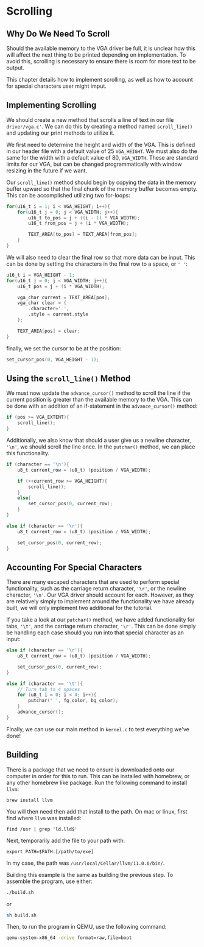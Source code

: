 # Scrolling

## Why Do We Need To Scroll

Should the available memory to the VGA driver be full, it is unclear how this will affect the next thing to be printed depending on implementation. To avoid this, scrolling is necessary to ensure there is room for more text to be output.

This chapter details how to implement scrolling, as well as how to account for special characters user might imput.

## Implementing Scrolling

We should create a new method that scrolls a line of text in our file `driver/vga.c'`. We can do this by creating a method named `scroll_line()` and updating our print methods to utilize it.

We first need to determine the height and width of the VGA. This is defined in our header file with a default value of 25 `VGA_HEIGHT`. We must also do the same for the width with a default value of 80, `VGA_WIDTH`. These are standard limits for our VGA, but can be changed programmatically with window resizing in the future if we want.

Our `scroll_line()` method should begin by copying the data in the memory buffer upward so that the final chunk of the memory buffer becomes empty. This can be accomplished utilizing two for-loops:

```c
for(u16_t i = 1; i < VGA_HEIGHT; i++){
    for(u16_t j = 0; j < VGA_WIDTH; j++){
        u16_t to_pos = j + ((i - 1) * VGA_WIDTH);
        u16_t from_pos = j + (i * VGA_WIDTH);

        TEXT_AREA[to_pos] = TEXT_AREA[from_pos];
    }
}
```

We will also need to clear the final row so that more data can be input. This can be done by setting the characters in the final row to a space, or `' '`:

```c
u16_t i = VGA_HEIGHT - 1;
for(u16_t j = 0; j < VGA_WIDTH; j++){
    u16_t pos = j + (i * VGA_WIDTH);

    vga_char current = TEXT_AREA[pos];
    vga_char clear = {
        .character=' ',
        .style = current.style
    };

    TEXT_AREA[pos] = clear;
}
```

finally, we set the cursor to be at the position:

```c
set_cursor_pos(0, VGA_HEIGHT - 1);
```

## Using the `scroll_line()` Method

We must now update the `advance_cursor()` method to scroll the line if the current position is greater than the available memory to the VGA. This can be done with an addition of an if-statement in the `advance_cursor()` method:

```c
if (pos >= VGA_EXTENT){
    scroll_line();
}
```

Additionally, we also know that should a user give us a newline character, `'\n'`, we should scroll the line once. In the `putchar()` method, we can place this functionality.

```c
if (character == '\n'){
    u8_t current_row = (u8_t) (position / VGA_WIDTH);

    if (++current_row >= VGA_HEIGHT){
        scroll_line();
    }
    else{
        set_cursor_pos(0, current_row);
    }
}

else if (character == '\r'){
    u8_t current_row = (u8_t) (position / VGA_WIDTH);

    set_cursor_pos(0, current_row);
}
```

## Accounting For Special Characters

There are many escaped characters that are used to perform special functionality, such as the carriage return character, `'\r'`, or the newline character, `'\n'`. Our VGA driver should account for each. However, as they are relatively simply to implement around the functionality we have already built, we will only implement two additional for the tutorial.

If you take a look at our `putchar()` method, we have added functionality for tabs, `'\t'`, and the carriage return character, `'\r'`. This can be done simply be handling each case should you run into that special character as an input:

```c
else if (character == '\r'){
    u8_t current_row = (u8_t) (position / VGA_WIDTH);

    set_cursor_pos(0, current_row);
}

else if (character == '\t'){
    // Turn tab to 4 spaces
    for (u8_t i = 0; i < 4; i++){
        putchar(' ', fg_color, bg_color);
    }
    advance_cursor();
}
```

Finally, we can use our main method in `kernel.c` to test everything we've done!

## Building

There is a package that we need to ensure is downloaded onto our computer in order for this to run. This can be installed with homebrew, or any other homebrew like package. Run the following command to install `llvm`:

```
brew install llvm
```

You will then need then add that install to the path. On mac or linux, first find where `llvm` was installed:

```
find /usr | grep 'ld.lld$'
```

Next, temporarily add the file to your path with:

```
export PATH=$PATH:[/path/to/exe]
```

In my case, the path was `/usr/local/Cellar/llvm/11.0.0/bin/`.

Building this example is the same as building the previous step. To
assemble the program, use either:

```sh
./build.sh
```

or

```sh
sh build.sh
```

Then, to run the program in QEMU, use the following command:

```sh
qemu-system-x86_64 -drive format=raw,file=boot
```
